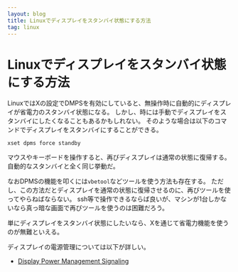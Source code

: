 ```yaml
---
layout: blog
title: Linuxでディスプレイをスタンバイ状態にする方法
tag: linux
---
```


# Linuxでディスプレイをスタンバイ状態にする方法

LinuxではXの設定でDMPSを有効にしていると、無操作時に自動的にディスプレイが省電力のスタンバイ状態になる。
しかし、時には手動でディスプレイをスタンバイにしたくなることもあるかもしれない。
そのような場合は以下のコマンドでディスプレイをスタンバイにすることができる。

~~~~
xset dpms force standby
~~~~

マウスやキーボードを操作すると、再びディスプレイは通常の状態に復帰する。
自動的なスタンバイと全く同じ挙動だ。

なおDPMSの機能を叩くには`vbetool`などツールを使う方法も存在する。
ただし、この方法だとディスプレイを通常の状態に復帰させるのに、再びツールを使ってやらねばならない。
ssh等で操作できるならば良いが、マシンが1台しかないなら真っ暗な画面で再びツールを使うのは困難だろう。

単にディスプレイをスタンバイ状態にしたいなら、Xを通じて省電力機能を使うのが無難といえる。

ディスプレイの電源管理については以下が詳しい。

- [Display Power Management Signaling](https://wiki.archlinux.org/index.php/Display_Power_Management_Signaling)
